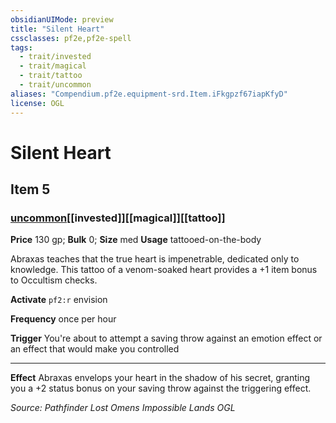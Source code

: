 ```yaml
---
obsidianUIMode: preview
title: "Silent Heart"
cssclasses: pf2e,pf2e-spell
tags:
  - trait/invested
  - trait/magical
  - trait/tattoo
  - trait/uncommon
aliases: "Compendium.pf2e.equipment-srd.Item.iFkgpzf67iapKfyD"
license: OGL
---
```

# Silent Heart
## Item 5
### [uncommon](uncommon "Uncommon Rarity Trait")[[invested]][[magical]][[tattoo]]


**Price** 130 gp; 
**Bulk** 0; **Size** med
**Usage** tattooed-on-the-body

Abraxas teaches that the true heart is impenetrable, dedicated only to knowledge. This tattoo of a venom-soaked heart provides a +1 item bonus to Occultism checks.

**Activate** `pf2:r` envision

**Frequency** once per hour

**Trigger** You're about to attempt a saving throw against an emotion effect or an effect that would make you controlled

* * *

**Effect** Abraxas envelops your heart in the shadow of his secret, granting you a +2 status bonus on your saving throw against the triggering effect.

*Source: Pathfinder Lost Omens Impossible Lands*
*OGL*